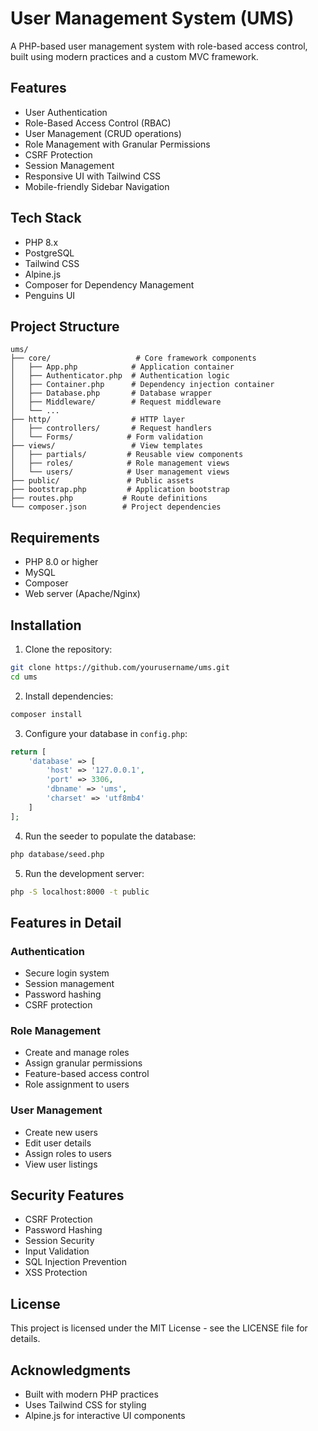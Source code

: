 # User Management System (UMS)

A PHP-based user management system with role-based access control, built using modern practices and a custom MVC framework.

## Features

- User Authentication
- Role-Based Access Control (RBAC)
- User Management (CRUD operations)
- Role Management with Granular Permissions
- CSRF Protection
- Session Management
- Responsive UI with Tailwind CSS
- Mobile-friendly Sidebar Navigation

## Tech Stack

- PHP 8.x
- PostgreSQL
- Tailwind CSS
- Alpine.js
- Composer for Dependency Management
- Penguins UI

## Project Structure

```
ums/
├── core/                   # Core framework components
│   ├── App.php            # Application container
│   ├── Authenticator.php  # Authentication logic
│   ├── Container.php      # Dependency injection container
│   ├── Database.php       # Database wrapper
│   ├── Middleware/        # Request middleware
│   └── ...
├── http/                  # HTTP layer
│   ├── controllers/       # Request handlers
│   └── Forms/            # Form validation
├── views/                 # View templates
│   ├── partials/         # Reusable view components
│   ├── roles/            # Role management views
│   └── users/            # User management views
├── public/               # Public assets
├── bootstrap.php         # Application bootstrap
├── routes.php           # Route definitions
└── composer.json        # Project dependencies
```

## Requirements

- PHP 8.0 or higher
- MySQL
- Composer
- Web server (Apache/Nginx)

## Installation

1. Clone the repository:

```bash
git clone https://github.com/yourusername/ums.git
cd ums
```

2. Install dependencies:

```bash
composer install
```

3. Configure your database in `config.php`:

```php
return [
    'database' => [
        'host' => '127.0.0.1',
        'port' => 3306,
        'dbname' => 'ums',
        'charset' => 'utf8mb4'
    ]
];
```

4. Run the seeder to populate the database:

```bash
php database/seed.php
```

5. Run the development server:

```bash
php -S localhost:8000 -t public
```

## Features in Detail

### Authentication

- Secure login system
- Session management
- Password hashing
- CSRF protection

### Role Management

- Create and manage roles
- Assign granular permissions
- Feature-based access control
- Role assignment to users

### User Management

- Create new users
- Edit user details
- Assign roles to users
- View user listings

## Security Features

- CSRF Protection
- Password Hashing
- Session Security
- Input Validation
- SQL Injection Prevention
- XSS Protection

## License

This project is licensed under the MIT License - see the LICENSE file for details.

## Acknowledgments

- Built with modern PHP practices
- Uses Tailwind CSS for styling
- Alpine.js for interactive UI components

